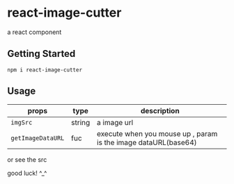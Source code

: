 # react-image-cutter
a react component 


## Getting Started
`npm i react-image-cutter`

## Usage
|props|type|description|
|---|------|------|
|`imgSrc`|string|a image url|
|`getImageDataURL`|fuc|execute when you mouse up , param is the image dataURL(base64) |

or see the src

good luck! ^_^



